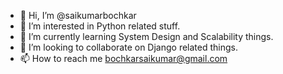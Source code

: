 - 👋 Hi, I’m @saikumarbochkar
- 👀 I’m interested in Python related stuff.
- 🌱 I’m currently learning System Design and Scalability things.
- 💞️ I’m looking to collaborate on Django related things.
- 📫 How to reach me bochkarsaikumar@gmail.com

<!---
saikumarbochkar/saikumarbochkar is a ✨ special ✨ repository because its `README.md` (this file) appears on your GitHub profile.
You can click the Preview link to take a look at your changes.
--->
